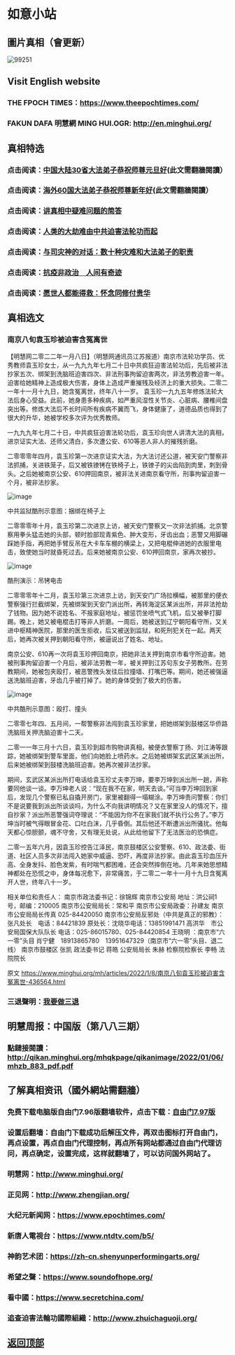 # 如意小站

## 圖片真相（會更新）

![99251](https://user-images.githubusercontent.com/79625284/148521199-82b2cb87-0fb6-40a5-ba44-eb31cefbd59f.jpg)

## Visit English website

### THE FPOCH TIMES：https://www.theepochtimes.com/

### FAKUN DAFA 明慧網 MING HUI.OGR: http://en.minghui.org/

## 真相特选

### 点击阅读：[中国大陆30省大法弟子恭祝师尊元旦好](https://greetings.minghui.org/mh/articles/2021/12/31/%E4%B8%AD%E5%9B%BD%E5%A4%A7%E9%99%8630%E7%9C%81%E5%A4%A7%E6%B3%95%E5%BC%9F%E5%AD%90%E6%81%AD%E7%A5%9D%E5%B8%88%E5%B0%8A%E5%85%83%E6%97%A6%E5%A5%BD-436087.html)(此文需翻牆閱讀）

### 点击阅读：[海外60国大法弟子恭祝师尊新年好](https://greetings.minghui.org/mh/articles/2022/1/1/%E6%B5%B7%E5%A4%9660%E5%9B%BD%E5%A4%A7%E6%B3%95%E5%BC%9F%E5%AD%90%E6%81%AD%E7%A5%9D%E5%B8%88%E5%B0%8A%E6%96%B0%E5%B9%B4%E5%A5%BD-435930.html)(此文需翻牆閱讀）

### 点击阅读：[讲真相中疑难问题的简答](https://github.com/pinhe91/jcxw3/tree/main)

### 点击阅读：[人类的大劫难由中共迫害法轮功而起](https://github.com/pinhe91/jcxw4/tree/main) 

### 点击阅读：[与司灾神的对话：数十种灾难和大法弟子的职责](https://github.com/pinhe91/jcxw1/tree/main) 

### 点击阅读：[抗疫非政治　人间有奇迹](https://github.com/pinhe91/jcxw2/tree/main) 

### 点击阅读：[愿世人都能得救：怀念同修付贵华](https://github.com/pinhe91/jcxw5/tree/main)

## 真相选文

### 南京八旬袁玉珍被迫害含冤离世

【明慧网二零二二年一月八日】（明慧网通讯员江苏报道）南京市法轮功学员、优秀教师袁玉珍女士，从一九九九年七月二十日中共疯狂迫害法轮功后，先后被非法抄家五次、绑架到洗脑班迫害四次、非法刑事拘留迫害两次，非法劳教迫害一年。迫害给她精神上造成极大伤害，身体上造成严重摧残及经济上的重大损失。二零二一年十一月十九日，她含冤离世，终年八十一岁。
袁玉珍一九九五年修炼法轮大法后身心受益。此前，她身患多种疾病，如严重风湿性关节炎、心脏病、腰椎间盘突出等。修炼大法后不长时间所有疾病不翼而飞，身体健康了，道德品质也得到了很大的升华，她被学校多次评为优秀教师。

一九九九年七月二十日，中共疯狂迫害法轮功后，袁玉珍向世人讲清大法的真相，进京证实大法、还师父清白，多次遭公安、610等恶人非人的摧残折磨。

二零零零年四月，袁玉珍第一次进京证实大法，为大法讨还公道，被天安门警察非法抓捕，关进铁笼子，后又被铁镣铐在铁椅子上，铁镣子的尖齿陷到肉里，刺到骨头。之后她被南京公安、610押回南京，被非法关进南京看守所，刑事拘留迫害一个月，被非法抄家。

![image](https://user-images.githubusercontent.com/79625284/148638742-88981702-d920-40b8-b42f-2844dba1e356.png)

中共监狱酷刑示意图：捆绑在椅子上

二零零零年十月，袁玉珍第二次进京上访，被天安门警察又一次非法抓捕。北京警察用拳头猛击她的头部，顿时脸部现青紫色、肿大变形，牙齿出血；恶警又用脚碾踩她手指，再把她手臂反吊在大卡车车棚的横梁上，又把电棍伸进她的衣服里电击，致使她当时就昏死过去。后来她被南京公安、610押回南京，家再次被抄。

![image](https://user-images.githubusercontent.com/79625284/148638754-a1452ac1-e06a-413f-8812-455a96060565.png)

酷刑演示：吊铐电击

二零零零年十二月，袁玉珍第三次进京上访，到天安门广场拉横幅，被那里的便衣警察强行拦截绑架，先被绑架到天安门派出所，再转海淀区某派出所，并非法抢劫了钱物。因为她不说姓名、不报家庭地址，被惩罚坐喷气式飞机，后又被拳打脚踢。晚上，她又被电棍击打等非人折磨。一周后，她被送到辽宁朝阳看守所，又关进中枢精神医院，那里的医生拒收，后又被送到监狱，和死刑犯关在一起。两天后，她再次被关押到朝阳看守所，被逼说出了姓名、地址。

南京公安、610再一次将袁玉珍押回南京，把她非法关押到南京市看守所迫害。她被刑事拘留迫害一个月后，被非法劳教一年，被关押到江苏句东女子劳教所。在劳教期间，她被包夹殴打，被恶警拽头发往后拉撞墙、打嘴巴等。期间，她还被强逼送洗脑班迫害，牙齿几乎被打掉了。她的身体受到了极大的伤害。

![image](https://user-images.githubusercontent.com/79625284/148638782-e71ee917-b0a6-4d1f-889c-be316c55fefd.png)

中共酷刑示意图：殴打、撞头

二零零七年四、五月间，一帮警察非法闯到袁玉珍家里，把她绑架到鼓楼区华侨路洗脑班关押洗脑迫害十二天。

二零一一年三月十六日，袁玉珍到超市购物讲真相，被便衣警察丁扬、刘江涛等跟踪，她被绑架到警车里面，他们向她脸上喷药水。之后她被绑架玄武区某派出所，后来她被绑架到鼓楼洗脑班迫害。她再次被非法抄家。

期间，玄武区某派出所打电话给袁玉珍丈夫李万坤，要李万坤到派出所一趟，声称要同他谈一谈。李万坤老人说：“现在我不在家，明天去谈。”可当李万坤回到家后，发现几个警察已私自撬开房门，家里被翻得一塌糊涂。李万坤责问警察：你们不是说要我到派出所谈谈吗，为什么不向我讲明情况？又在家里没人的情况下，擅自抄家？派出所恶警强词夺理说：“不能因为你不在家我们就不执行公务了。”李万坤当时被气得眼冒金花、口吐白沫，几乎昏倒。其后他还不断遭派出所骚扰。他每天都心惊胆颤，魂不守舍，又有理无处说，从此给他留下了无法医治的恐惧症。

二零一五年六月，因袁玉珍控告江泽民，南京鼓楼区公安警察、610、政法委、街道、社区人员多次非法闯入她家中威逼、恐吓，再度非法抄家。由此袁玉珍血压升高、全身发抖、脸色发紫，有时喘气都困难，还会突然摔倒在地。几年来她思想精神都处在恐慌之中，身体每况愈下，非常痛苦，于二零二一年十一月十九日含冤离开人世，终年八十一岁。

相关单位和责任人：
南京市政法委书记：徐锦辉
南京市公安局 地址：洪公祠1号，邮编：210005
南京市公安局局长：常和平
南京市公安局政委：孙建友
南京市公安局局长传真 025-84420050
南京市公安局反邪处（中共是真正的邪教）：
张凡处长　电话：84421839 原处长：沈晓华电话：13851991471
高洪华　市公安局国保大队队长 电话：025-86015780、025-84420854
王晓明 ：南京市“六一零”头目
肖宁健　18913865780　13951647329（南京市“六一零”头目、退二线）
南京市鼓楼区
张凯 政法委书记
蒋皓 公安局局长
朱赫 检察院检察长
李畅 法院院长

原文 https://www.minghui.org/mh/articles/2022/1/8/南京八旬袁玉珍被迫害含冤离世-436564.html

### 三退聲明：[我要做三退](https://tuidang.epochtimes.com/)

## 明慧周报：中国版（第八八三期）

### 點鏈接閱讀：http://qikan.minghui.org/mhqkpage/qikanimage/2022/01/06/mhzb_883_pdf.pdf

## 了解真相资讯（國外網站需翻牆）

### 免费下载电脑版自由门7.96版翻墙软件，点击下载：[自由门7.97版](https://github.com/pinhe91/tuiguang/files/6839679/fg797r.zip)

### 设置后翻墙：自由门下载成功后解压文件，再双击图标打开自由门，再点设置，再点自由门代理控制，再点所有网站都通过自由门代理访问，再点确定，设置完成，这样就翻墙了，可以访问国外网站了。

### 明慧网：http://www.minghui.org/

### 正见网：http://www.zhengjian.org/

### 大纪元新闻网：https://www.epochtimes.com/

### 新唐人電視台：https://www.ntdtv.com/b5/

### 神韵艺术团：https://zh-cn.shenyunperformingarts.org/

### 希望之聲：https://www.soundofhope.org/

### 看中國：https://www.secretchina.com/

### 追查迫害法輪功國際組織：http://www.zhuichaguoji.org/

## [返回顶部](https://git.io/Js3EY)
